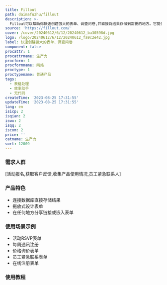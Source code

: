 ```yaml
---
title: Fillout
path: daimafuzhu/fillout
description: >-
  Fillout可以帮助你快速创建强大的表单、调查问卷,并直接将结果存储到需要的地方。它提供了40多种高度可定制的问题类型,设计精美,可以收集准确的回答。无需编程即可创建复杂的表单,支持支付、多页表单、强大的条件逻辑等高级功能。定价合理,提供免费套餐。适用于各类场景的数据收集。
source: 'https://fillout.com/'
cover: /cover/20240612/6/12/20240612_ba30598d.jpg
logo: /logo/20240612/6/12/20240612_fa9c2e42.jpg
label: 快速创建强大的表单、调查问卷
component: false
procattr: 1
procattrname: 生产力
procform: 1
procformname: 网站
proctype: 1
proctypename: 普通产品
tags:
  - 表格处理
  - 效率助手
  - 无代码
createTime: '2023-08-25 17:31:55'
updateTime: '2023-08-25 17:31:55'
lang: en
isicp: 2
isqian: 2
iswx: 2
isqq: 2
iscom: 2
price: ''
catname: 生产力
sort: 12009
---
```




### 需求人群
[活动报名,获取客户反馈,收集产品使用情况,员工紧急联系人]

### 产品特色
- 连接数据库直接存储结果
- 拖放式设计表单
- 在任何地方分享链接或嵌入表单

### 使用场景示例
- 活动RSVP表单
- 每周通讯注册
- 价格询价表单
- 员工紧急联系表单
- 在线注册表单

### 使用教程


  
